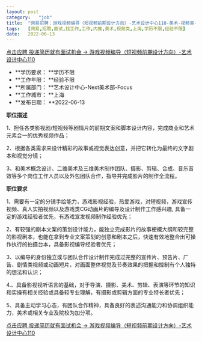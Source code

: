 ```yaml
---
layout:	post
category:	"job"
title:	"网易招聘：游戏视频编导（短视频前期设计方向）-艺术设计中心110-美术-视频类-上海学历不限经验不限"
tags:	[网易,招聘,面试,找工作,工作,内推,美术,视频类,上海,学历不限,经验不限]
date:	2022-06-13
---
```


[点击应聘 投递简历就有面试机会 ->  游戏视频编导（短视频前期设计方向）-艺术设计中心110](http://mobile.bole.netease.com/bole/boleDetail?id=38650&employeeId=346f03c3cda5f04c&key=all)



- **学历要求： **学历不限
- **工作年限： **经验不限
- **所属部门： **艺术设计中心-Next美术部-Focus
- **工作城市： **上海
- **发布日期： **2022-06-13



**职位描述**

1、担任各类影视剧/短视频等剧情片的前期文案和脚本设计内容，完成商业和艺术元素合一的优秀视频作品；

2、根据各类需求来设计精彩的故事或视觉表达创意，并把它转化为最终的文字剧本和视觉分镜；

3、和美术概念设计、二维美术及三维美术制作团队、摄影、剪辑、合成、音乐音效等多个岗位工作人员以及外包团队合作，指导并完成影片的制作全流程。



**职位要求**

1、需要有一定的分镜手绘能力，游戏影视经验，热爱游戏，对短视频，游戏宣传视频、真人实拍视频以及游戏类CG动画片的编导及设计制作工作感兴趣, 具备一定的游戏经验者优先，有游戏宣发视频制作经验优先；

2、有较强的剧本文案的策划设计能力，能独立完成影片的故事梗概大纲和较完整的影视剧本，也能在拿到专业文案策划的创意和剧本之后，快速有效地整合出可操作执行的拍摄台本，具备影视编导经验者优先；

3、以编导的身份独立或与团队合作设计制作完成过完整的宣传片、预告片、广告、剧情类视频或动画短片，对画面整体视觉及节奏效果的把握和控制有个人独特的想法和认识；

4.、具备影视视听语言的基础，对于导演、摄影、美术、剪辑、表演等环节的知识和实操有相关经验或具备较专业理解，有摄影或剪辑方面的专业特长者优先；

5、具备主动学习心态，有团队合作精神，具备良好的表述沟通能力和协调组织能力，美术或相关专业及院校为加分项。



[点击应聘 投递简历就有面试机会 ->  游戏视频编导（短视频前期设计方向）-艺术设计中心110](http://mobile.bole.netease.com/bole/boleDetail?id=38650&employeeId=346f03c3cda5f04c&key=all)